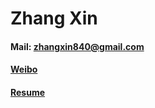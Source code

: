 Zhang Xin
===================

#### Mail: zhangxin840@gmail.com

#### [Weibo](http://weibo.com/mjxzg)

#### [Resume](http://www.zhangxinweb.cn/resume_en.pdf)
